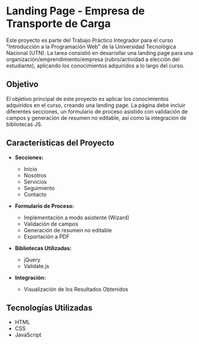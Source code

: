# Landing Page - Empresa de Transporte de Carga

Este proyecto es parte del Trabajo Práctico Integrador para el curso "Introducción a la Programación Web" de la Universidad Tecnológica Nacional (UTN). La tarea consistió en desarrollar una landing page para una organización/emprendimiento/empresa (rubro/actividad a elección del estudiante), aplicando los conocimientos adquiridos a lo largo del curso. 

## Objetivo
El objetivo principal de este proyecto es aplicar los conocimientos adquiridos en el curso, creando una landing page. La página debe incluir diferentes secciones, un formulario de proceso asistido con validación de campos y generación de resumen no editable, así como la integración de bibliotecas JS.

## Características del Proyecto
- **Secciones:**
  - Inicio
  - Nosotros
  - Servicios
  - Seguimiento
  - Contacto

- **Formulario de Proceso:**
  - Implementación a modo asistente (Wizard)
  - Validación de campos
  - Generación de resumen no editable
  - Exportación a PDF

- **Bibliotecas Utilizadas:**
  - jQuery
  - Validate.js

- **Integración:**
  - Visualización de los Resultados Obtenidos

## Tecnologías Utilizadas
- HTML
- CSS
- JavaScript
